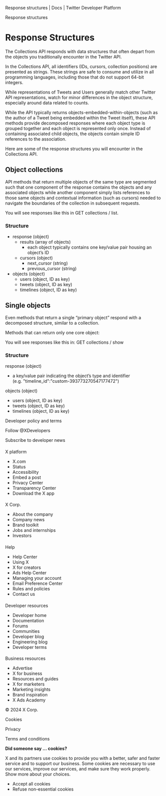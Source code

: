 
Response structures | Docs | Twitter Developer Platform 

Response structures

Response Structures
===================

The Collections API responds with data structures that often depart from the objects you traditionally encounter in the Twitter API.

In the Collections API, all identifiers (IDs, cursors, collection positions) are presented as strings. These strings are safe to consume and utilize in all programming languages, including those that do not support 64-bit integers.

While representations of Tweets and Users generally match other Twitter API representations, watch for minor differences in the object structure, especially around data related to counts.

While the API typically returns objects-embedded-within-objects (such as the author of a Tweet being embedded within the Tweet itself), these API methods provide decomposed responses where each object type is grouped together and each object is represented only once. Instead of containing associated child objects, the objects contain simple ID references to the association.

Here are some of the response structures you will encounter in the Collections API.

Object collections
------------------

API methods that return multiple objects of the same type are segmented such that one component of the response contains the objects and any associated objects while another component simply lists references to those same objects and contextual information (such as cursors) needed to navigate the boundaries of the collection in subsequent requests.

You will see responses like this in GET collections / list.

### Structure

* response (object)
	+ results (array of objects)
		- each object typically contains one key/value pair housing an object’s ID
	+ cursors (object)
		- next\_cursor (string)
		- previous\_cursor (string)
* objects (object)
	+ users (object, ID as key)
	+ tweets (object, ID as key)
	+ timelines (object, ID as key)

Single objects
--------------

Even methods that return a single “primary object” respond with a decomposed structure, similar to a collection.

Methods that can return only one core object:

You will see responses like this in: GET collections / show

### Structure

response (object)

* a key/value pair indicating the object’s type and identifier (e.g. "timeline\_id":"custom-393773270547177472")

objects (object)

* users (object, ID as key)
* tweets (object, ID as key)
* timelines (object, ID as key)

Developer policy and terms

Follow @XDevelopers

Subscribe to developer news

#### 
 X platform

* X.com
* Status
* Accessibility
* Embed a post
* Privacy Center
* Transparency Center
* Download the X app

#### 
 X Corp.

* About the company
* Company news
* Brand toolkit
* Jobs and internships
* Investors

#### 
 Help

* Help Center
* Using X
* X for creators
* Ads Help Center
* Managing your account
* Email Preference Center
* Rules and policies
* Contact us

#### 
 Developer resources

* Developer home
* Documentation
* Forums
* Communities
* Developer blog
* Engineering blog
* Developer terms

#### 
 Business resources

* Advertise
* X for business
* Resources and guides
* X for marketers
* Marketing insights
* Brand inspiration
* X Ads Academy

 © 2024 X Corp.

Cookies

Privacy

Terms and conditions

**Did someone say … cookies?**  

 X and its partners use cookies to provide you with a better, safer and
 faster service and to support our business. Some cookies are necessary to use
 our services, improve our services, and make sure they work properly.
 Show more about your choices.

* Accept all cookies
* Refuse non-essential cookies